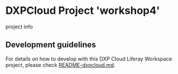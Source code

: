 # DXPCloud Project 'workshop4'

project info

## Development guidelines

For details on how to develop with this DXP Cloud Liferay Workspace project, please check [README-dxpcloud.md](README-dxpcloud.md).